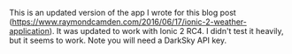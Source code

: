 This is an updated version of the app I wrote for this blog post (https://www.raymondcamden.com/2016/06/17/ionic-2-weather-application). It was
updated to work with Ionic 2 RC4. I didn't test it heavily, but it seems to work. Note you will need a DarkSky API key.

